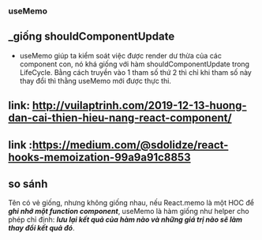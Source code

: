 ### useMemo

## **\_giống shouldComponentUpdate**

- useMemo giúp ta kiểm soát việc được render dư thừa của các component con, nó khá giống với hàm shouldComponentUpdate trong LifeCycle. Bằng cách truyền vào 1 tham số thứ 2 thì chỉ khi tham số này thay đổi thì thằng useMemo mới được thực thi.

## link: http://vuilaptrinh.com/2019-12-13-huong-dan-cai-thien-hieu-nang-react-component/

## link :https://medium.com/@sdolidze/react-hooks-memoization-99a9a91c8853

## so sánh

Tên có vẻ giống, nhưng không giống nhau, nếu React.memo là một HOC để **_ghi nhớ một function component_**, useMemo là hàm giống như helper cho phép chỉ định: **_lưu lại kết quả của hàm nào và những giá trị nào sẽ làm thay đổi kết quả đó_**.
